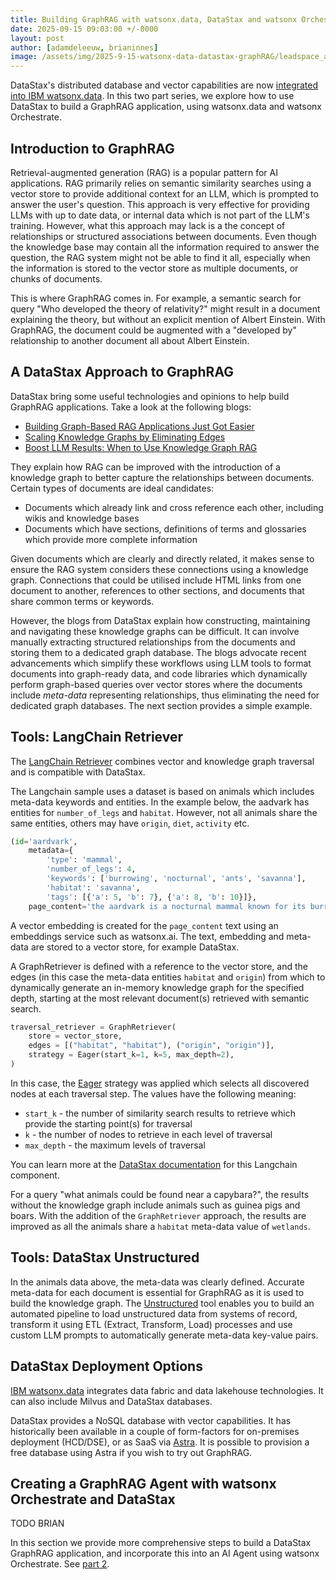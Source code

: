 ```yaml
---
title: Building GraphRAG with watsonx.data, DataStax and watsonx Orchestrate - part 1
date: 2025-09-15 09:03:00 +/-0000
layout: post
author: [adamdeleeuw, brianinnes]
image: /assets/img/2025-9-15-watsonx-data-datastax-graphRAG/leadspace_article.jpeg
---
```

DataStax's distributed database and vector capabilities are now [integrated into IBM watsonx.data](https://www.ibm.com/products/datastax). In this two part series, we explore how to use DataStax to build a GraphRAG application, using watsonx.data and watsonx Orchestrate.

## Introduction to GraphRAG

Retrieval-augmented generation (RAG) is a popular pattern for AI applications. RAG primarily relies on semantic similarity searches using a vector store to provide additional context for an LLM, which is prompted to answer the user's question. This approach is very effective for providing LLMs with up to date data, or internal data which is not part of the LLM's training. However, what this approach may lack is a the concept of relationships or structured associations between documents. Even though the knowledge base may contain all the information required to answer the question, the RAG system might not be able to find it all, especially when the information is stored to the vector store as multiple documents, or chunks of documents.

This is where GraphRAG comes in. For example, a semantic search for query "Who developed the theory of relativity?" might result in a document explaining the theory, but without an explicit mention of Albert Einstein. With GraphRAG, the document could be augmented with a "developed by" relationship to another document all about Albert Einstein. 

## A DataStax Approach to GraphRAG

DataStax bring some useful technologies and opinions to help build GraphRAG applications. Take a look at the following blogs:

- [Building Graph-Based RAG Applications Just Got Easier](https://thenewstack.io/building-graph-based-rag-applications-just-got-easier/)
- [Scaling Knowledge Graphs by Eliminating Edges](https://thenewstack.io/scaling-knowledge-graphs-by-eliminating-edges/)
- [Boost LLM Results: When to Use Knowledge Graph RAG](https://thenewstack.io/boost-llm-results-when-to-use-knowledge-graph-rag/)

They explain how RAG can be improved with the introduction of a knowledge graph to better capture the relationships between documents. Certain types of documents are ideal candidates:

- Documents which already link and cross reference each other, including wikis and knowledge bases
- Documents which have sections, definitions of terms and glossaries which provide more complete information

Given documents which are clearly and directly related, it makes sense to ensure the RAG system considers these connections using a knowledge graph. Connections that could be utilised include HTML links from one document to another, references to other sections, and documents that share common terms or keywords.

However, the blogs from DataStax explain how constructing, maintaining and navigating these knowledge graphs can be difficult. It can involve manually extracting structured relationships from the documents and storing them to a dedicated graph database. The blogs advocate recent advancements which simplify these workflows using LLM tools to format documents into graph-ready data, and code libraries which dynamically perform graph-based queries over vector stores where the documents include *meta-data* representing relationships, thus eliminating the need for dedicated graph databases. The next section provides a simple example.

## Tools: LangChain Retriever

The [LangChain Retriever](https://python.langchain.com/docs/integrations/retrievers/graph_rag/?vector-store=astra-db) combines vector and knowledge graph traversal and is compatible with DataStax.

The Langchain sample uses a dataset is based on animals which includes meta-data keywords and entities. In the example below, the aadvark has entities for `number_of_legs` and `habitat`. However, not all animals share the same entities, others may have `origin`, `diet`, `activity` etc.

```python
(id='aardvark', 
    metadata={
        'type': 'mammal', 
        'number_of_legs': 4, 
        'keywords': ['burrowing', 'nocturnal', 'ants', 'savanna'], 
        'habitat': 'savanna', 
        'tags': [{'a': 5, 'b': 7}, {'a': 8, 'b': 10}]}, 
    page_content='the aardvark is a nocturnal mammal known for its burrowing habits and long snout used to sniff out ants.')
```

A vector embedding is created for the `page_content` text using an embeddings service such as watsonx.ai. The text, embedding and meta-data are stored to a vector store, for example DataStax.

A GraphRetriever is defined with a reference to the vector store, and the edges (in this case the meta-data entities `habitat` and `origin`) from which to dynamically generate an in-memory knowledge graph for the specified depth, starting at the most relevant document(s) retrieved with semantic search.

```python
traversal_retriever = GraphRetriever(
    store = vector_store,
    edges = [("habitat", "habitat"), ("origin", "origin")],
    strategy = Eager(start_k=1, k=5, max_depth=2),
)
```

In this case, the [Eager](https://datastax.github.io/graph-rag/reference/graph_retriever/strategies/) strategy was applied which selects all discovered nodes at each traversal step. The values have the following meaning:

- `start_k` - the number of similarity search results to retrieve which provide the starting point(s) for traversal
- `k` - the number of nodes to retrieve in each level of traversal
- `max_depth` - the maximum levels of traversal

You can learn more at the [DataStax documentation](https://datastax.github.io/graph-rag/reference/graph_retriever/) for this Langchain component.

For a query "what animals could be found near a capybara?", the results without the knowledge graph include animals such as guinea pigs and boars. With the addition of the `GraphRetriever` approach, the results are improved as all the animals share a `habitat` meta-data value of `wetlands`.

## Tools: DataStax Unstructured

In the animals data above, the meta-data was clearly defined. Accurate meta-data for each document is essential for GraphRAG as it is used to build the knowledge graph. The [Unstructured](https://docs.unstructured.io/welcome) tool enables you to build an automated pipeline to load unstructured data from systems of record, transform it using ETL (Extract, Transform, Load) processes and use custom LLM prompts to automatically generate meta-data key-value pairs.

## DataStax Deployment Options

[IBM watsonx.data](https://www.ibm.com/products/watsonx-data) integrates data fabric and data lakehouse technologies. It can also include Milvus and DataStax databases.

DataStax provides a NoSQL database with vector capabilities. It has historically been available in a couple of form-factors for on-premises deployment (HCD/DSE), or as SaaS via [Astra](https://accounts.datastax.com/). It is possible to provision a free database using Astra if you wish to try out GraphRAG.

## Creating a GraphRAG Agent with watsonx Orchestrate and DataStax

TODO BRIAN

In this section we provide more comprehensive steps to build a DataStax GraphRAG application, and incorporate this into an AI Agent using watsonx Orchestrate. See [part 2](https://deleeuw.me.uk/posts/2025-9-15-watsonx-data-datastax-graphRAG-part2/).

